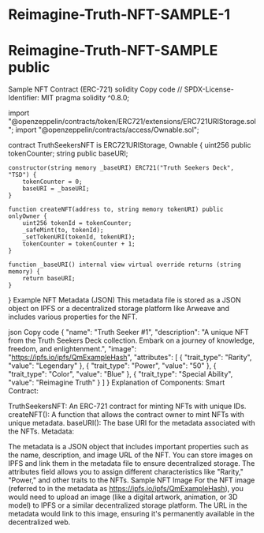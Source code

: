 # Reimagine-Truth-NFT-SAMPLE-1

# Reimagine-Truth-NFT-SAMPLE public

Sample NFT Contract (ERC-721)
solidity
Copy code
// SPDX-License-Identifier: MIT
pragma solidity ^0.8.0;

import "@openzeppelin/contracts/token/ERC721/extensions/ERC721URIStorage.sol";
import "@openzeppelin/contracts/access/Ownable.sol";

contract TruthSeekersNFT is ERC721URIStorage, Ownable {
    uint256 public tokenCounter;
    string public baseURI;

    constructor(string memory _baseURI) ERC721("Truth Seekers Deck", "TSD") {
        tokenCounter = 0;
        baseURI = _baseURI;
    }

    function createNFT(address to, string memory tokenURI) public onlyOwner {
        uint256 tokenId = tokenCounter;
        _safeMint(to, tokenId);
        _setTokenURI(tokenId, tokenURI);
        tokenCounter = tokenCounter + 1;
    }

    function _baseURI() internal view virtual override returns (string memory) {
        return baseURI;
    }
}
Example NFT Metadata (JSON)
This metadata file is stored as a JSON object on IPFS or a decentralized storage platform like Arweave and includes various properties for the NFT.

json
Copy code
{
  "name": "Truth Seeker #1",
  "description": "A unique NFT from the Truth Seekers Deck collection. Embark on a journey of knowledge, freedom, and enlightenment.",
  "image": "https://ipfs.io/ipfs/QmExampleHash", 
  "attributes": [
    {
      "trait_type": "Rarity",
      "value": "Legendary"
    },
    {
      "trait_type": "Power",
      "value": "50"
    },
    {
      "trait_type": "Color",
      "value": "Blue"
    },
    {
      "trait_type": "Special Ability",
      "value": "Reimagine Truth"
    }
  ]
}
Explanation of Components:
Smart Contract:

TruthSeekersNFT: An ERC-721 contract for minting NFTs with unique IDs.
createNFT(): A function that allows the contract owner to mint NFTs with unique metadata.
baseURI(): The base URI for the metadata associated with the NFTs.
Metadata:

The metadata is a JSON object that includes important properties such as the name, description, and image URL of the NFT.
You can store images on IPFS and link them in the metadata file to ensure decentralized storage.
The attributes field allows you to assign different characteristics like "Rarity," "Power," and other traits to the NFTs.
Sample NFT Image
For the NFT image (referred to in the metadata as https://ipfs.io/ipfs/QmExampleHash), you would need to upload an image (like a digital artwork, animation, or 3D model) to IPFS or a similar decentralized storage platform. The URL in the metadata would link to this image, ensuring it's permanently available in the decentralized web.
